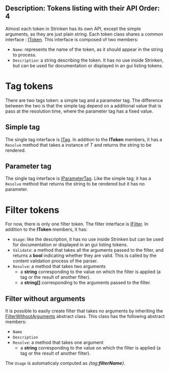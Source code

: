 Description: Tokens listing with their API
Order: 4
---

Almost each token in Strinken has its own API, except the simple arguments, as they are just plain string.
Each token class shares a common interface : [IToken](/Strinken/api/Strinken.Parser/IToken/). This interface is composed of two members:
- `Name`: represents the name of the token, as it should appear in the string to process.
- `Description`: a string describing the token. It has no use inside Strinken, but can be used for documentation or displayed in an gui listing tokens.

# Tag tokens

There are two tags token: a simple tag and a parameter tag. The difference between the two is that the simple tag depend on a additional value that 
is pass at the resolution time, where the parameter tag has a fixed value.

## Simple tag

The single tag interface is [ITag<T>](/Strinken/api/Strinken.Parser/ITag_1/). In addition to the **IToken** members, it has a `Resolve` method that takes 
a instance of *T* and returns the string to be rendered.

## Parameter tag

The single tag interface is [IParameterTag](/Strinken/api/Strinken.Parser/IParameterTag/). Like the simple tag; it has a `Resolve` method that 
returns the string to be rendered but it has no parameter.

# Filter tokens

For now, there is only one filter token. The filter interface is [IFilter](/Strinken/api/Strinken.Parser/IFilter/). In addition to the **IToken** members, it has:
- `Usage`: like the description, it has no use inside Strinken but can be used for documentation or displayed in an gui listing tokens.
- `Validate`: a method that takes all the arguments passed to the filter, and returns a **bool** indicating whether they are valid. This is called by the 
content validation process of the parser.
- `Resolve`: a method that takes two arguments 
    - a **string** corresponding to the value on which the filter is applied (a tag or the result of another filter).
    - a **string[]** corresponding to the arguments passed to the filter.

## Filter without arguments

It is possible to easily create filter that takes no arguments by inheriting the 
[FilterWithoutArguments](/Strinken/api/Strinken.Filters/FilterWithoutArguments/) abstract class. This class has the following abstract members:
- `Name`
- `Description`
- `Resolve`: a method that takes one argument
    - a **string** corresponding to the value on which the filter is applied (a tag or the result of another filter).

The `Usage` is automaticaly computed as *\{tag:**filterName**\}*.
